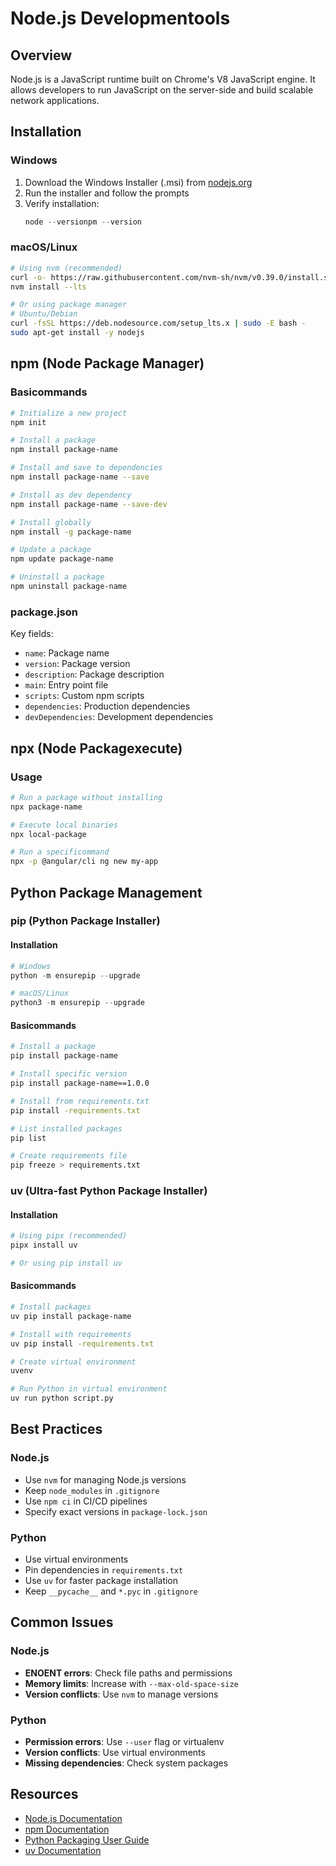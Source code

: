 # Node.js Developmentools

## Overview
Node.js is a JavaScript runtime built on Chrome's V8 JavaScript engine. It allows developers to run JavaScript on the server-side and build scalable network applications.

## Installation

### Windows
1. Download the Windows Installer (.msi) from [nodejs.org](https://nodejs.org/)
2. Run the installer and follow the prompts
3. Verify installation:
   ```powershell
   node --versionpm --version
   ```

### macOS/Linux
```bash
# Using nvm (recommended)
curl -o- https://raw.githubusercontent.com/nvm-sh/nvm/v0.39.0/install.sh | bash
nvm install --lts

# Or using package manager
# Ubuntu/Debian
curl -fsSL https://deb.nodesource.com/setup_lts.x | sudo -E bash -
sudo apt-get install -y nodejs
```

## npm (Node Package Manager)

### Basicommands
```bash
# Initialize a new project
npm init

# Install a package
npm install package-name

# Install and save to dependencies
npm install package-name --save

# Install as dev dependency
npm install package-name --save-dev

# Install globally
npm install -g package-name

# Update a package
npm update package-name

# Uninstall a package
npm uninstall package-name
```

### package.json
Key fields:
- `name`: Package name
- `version`: Package version
- `description`: Package description
- `main`: Entry point file
- `scripts`: Custom npm scripts
- `dependencies`: Production dependencies
- `devDependencies`: Development dependencies

## npx (Node Packagexecute)

### Usage
```bash
# Run a package without installing
npx package-name

# Execute local binaries
npx local-package

# Run a specificommand
npx -p @angular/cli ng new my-app
```

## Python Package Management

### pip (Python Package Installer)

#### Installation
```powershell
# Windows
python -m ensurepip --upgrade

# macOS/Linux
python3 -m ensurepip --upgrade
```

#### Basicommands
```bash
# Install a package
pip install package-name

# Install specific version
pip install package-name==1.0.0

# Install from requirements.txt
pip install -requirements.txt

# List installed packages
pip list

# Create requirements file
pip freeze > requirements.txt
```

### uv (Ultra-fast Python Package Installer)

#### Installation
```bash
# Using pipx (recommended)
pipx install uv

# Or using pip install uv
```

#### Basicommands
```bash
# Install packages
uv pip install package-name

# Install with requirements
uv pip install -requirements.txt

# Create virtual environment
uvenv

# Run Python in virtual environment
uv run python script.py
```

## Best Practices

### Node.js
- Use `nvm` for managing Node.js versions
- Keep `node_modules` in `.gitignore`
- Use `npm ci` in CI/CD pipelines
- Specify exact versions in `package-lock.json`

### Python
- Use virtual environments
- Pin dependencies in `requirements.txt`
- Use `uv` for faster package installation
- Keep `__pycache__` and `*.pyc` in `.gitignore`

## Common Issues

### Node.js
- **ENOENT errors**: Check file paths and permissions
- **Memory limits**: Increase with `--max-old-space-size`
- **Version conflicts**: Use `nvm` to manage versions

### Python
- **Permission errors**: Use `--user` flag or virtualenv
- **Version conflicts**: Use virtual environments
- **Missing dependencies**: Check system packages

## Resources
- [Node.js Documentation](https://nodejs.org/docs/latest/api/)
- [npm Documentation](https://docs.npmjs.com/)
- [Python Packaging User Guide](https://packaging.python.org/)
- [uv Documentation](https://github.com/astral-sh/uv)



